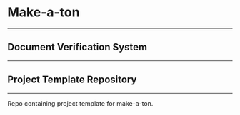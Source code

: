 # Make-a-ton
___
## Document Verification System
___
## Project Template Repository
___

Repo containing project template for make-a-ton.